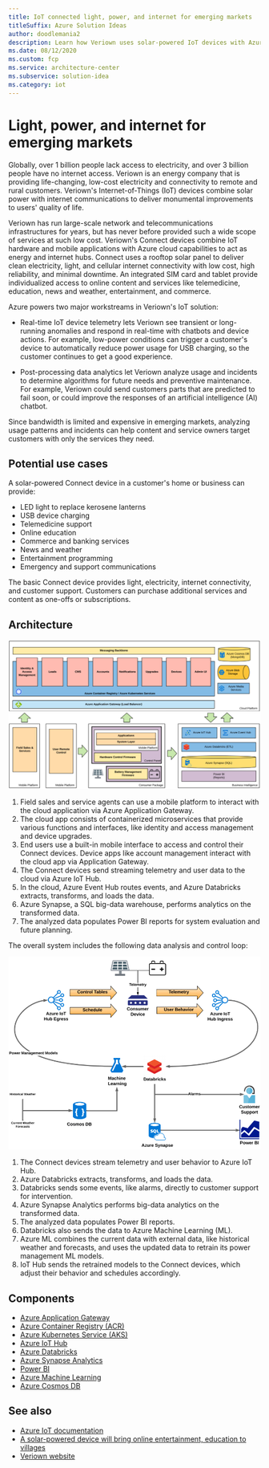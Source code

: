 ```yaml
---
title: IoT connected light, power, and internet for emerging markets
titleSuffix: Azure Solution Ideas
author: doodlemania2
description: Learn how Veriown uses solar-powered IoT devices with Azure services to provide low-cost, clean power, light, and internet connectivity to remote customers.
ms.date: 08/12/2020
ms.custom: fcp
ms.service: architecture-center
ms.subservice: solution-idea
ms.category: iot
---
```


# Light, power, and internet for emerging markets

Globally, over 1 billion people lack access to electricity, and over 3 billion people have no internet access. Veriown is an energy company that is providing life-changing, low-cost electricity and connectivity to remote and rural customers. Veriown's Internet-of-Things (IoT) devices combine solar power with internet communications to deliver monumental improvements to users' quality of life.

Veriown has run large-scale network and telecommunications infrastructures for years, but has never before provided such a wide scope of services at such low cost. Veriown's Connect devices combine IoT hardware and mobile applications with Azure cloud capabilities to act as energy and internet hubs. Connect uses a rooftop solar panel to deliver clean electricity, light, and cellular internet connectivity with low cost, high reliability, and minimal downtime. An integrated SIM card and tablet provide individualized access to online content and services like telemedicine, education, news and weather, entertainment, and commerce.

Azure powers two major workstreams in Veriown's IoT solution:

- Real-time IoT device telemetry lets Veriown see transient or long-running anomalies and respond in real-time with chatbots and device actions. For example, low-power conditions can trigger a customer's device to automatically reduce power usage for USB charging, so the customer continues to get a good experience.

- Post-processing data analytics let Veriown analyze usage and incidents to determine algorithms for future needs and preventive maintenance. For example, Veriown could send customers parts that are predicted to fail soon, or could improve the responses of an artificial intelligence (AI) chatbot.

Since bandwidth is limited and expensive in emerging markets, analyzing usage patterns and incidents can help content and service owners target customers with only the services they need.

## Potential use cases
A solar-powered Connect device in a customer's home or business can provide:
- LED light to replace kerosene lanterns
- USB device charging
- Telemedicine support
- Online education
- Commerce and banking services
- News and weather
- Entertainment programming
- Emergency and support communications

The basic Connect device provides light, electricity, internet connectivity, and customer support. Customers can purchase additional services and content as one-offs or subscriptions.

## Architecture

![Diagram showing data stream coming from the power subsystem to Azure IoT edge and cloud components.](../media/iot-power-architecture.png)

1. Field sales and service agents can use a mobile platform to interact with the cloud application via Azure Application Gateway.
1. The cloud app consists of containerized microservices that provide various functions and interfaces, like identity and access management and device upgrades.
1. End users use a built-in mobile interface to access and control their Connect devices. Device apps like account management interact with the cloud app via Application Gateway.
1. The Connect devices send streaming telemetry and user data to the cloud via Azure IoT Hub.
1. In the cloud, Azure Event Hub routes events, and Azure Databricks extracts, transforms, and loads the data.
1. Azure Synapse, a SQL big-data warehouse, performs analytics on the transformed data.
1. The analyzed data populates Power BI reports for system evaluation and future planning.

The overall system includes the following data analysis and control loop:

![Diagram showing an analytics loop that runs post-processed telemetry data through a trained AI model to control the device.](../media/iot-power-analytics.png)

1. The Connect devices stream telemetry and user behavior to Azure IoT Hub.
1. Azure Databricks extracts, transforms, and loads the data.
1. Databricks sends some events, like alarms, directly to customer support for intervention.
1. Azure Synapse Analytics performs big-data analytics on the transformed data.
1. The analyzed data populates Power BI reports.
1. Databricks also sends the data to Azure Machine Learning (ML).
1. Azure ML combines the current data with external data, like historical weather and forecasts, and uses the updated data to retrain its power management ML models.
1. IoT Hub sends the retrained models to the Connect devices, which adjust their behavior and schedules accordingly.

## Components
- [Azure Application Gateway](https://docs.microsoft.com/azure/application-gateway/overview)
- [Azure Container Registry (ACR)](https://docs.microsoft.com/azure/container-registry/container-registry-intro)
- [Azure Kubernetes Service (AKS)](https://docs.microsoft.com/azure/aks/intro-kubernetes)
- [Azure IoT Hub](https://docs.microsoft.com/azure/iot-hub/about-iot-hub)
- [Azure Databricks](https://docs.microsoft.com/azure/databricks/scenarios/what-is-azure-databricks)
- [Azure Synapse Analytics](https://docs.microsoft.com/azure/synapse-analytics/sql-data-warehouse/sql-data-warehouse-overview-what-is)
- [Power BI](https://docs.microsoft.com/power-bi/fundamentals/power-bi-overview)
- [Azure Machine Learning](https://docs.microsoft.com/azure/machine-learning/overview-what-is-azure-ml)
- [Azure Cosmos DB](https://docs.microsoft.com/azure/cosmos-db/introduction)

## See also
- [Azure IoT documentation](https://docs.microsoft.com/azure/iot-fundamentals/)
- [A solar-powered device will bring online entertainment, education to villages](https://www.thehindubusinessline.com/info-tech/soon-a-solar-powered-device-will-bring-online-entertainment-education-to-villages/article26945331.ece)
- [Veriown website](https://veriown.com)
